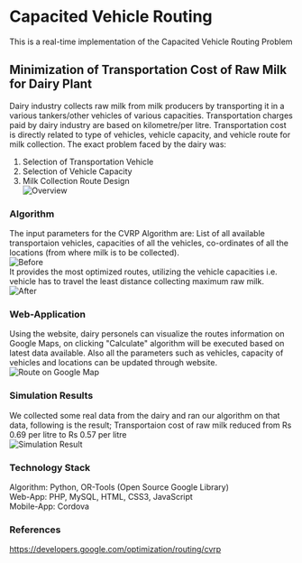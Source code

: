 # **Capacited Vehicle Routing**
This is a real-time implementation of the Capacited Vehicle Routing Problem
## Minimization of Transportation Cost of Raw Milk for Dairy Plant
Dairy industry collects raw milk from milk producers by transporting it in a various tankers/other vehicles of various capacities. Transportation charges paid by dairy industry are based on kilometre/per litre. Transportation cost is directly related to type of vehicles, vehicle capacity, and vehicle route for milk collection. The exact problem faced by the dairy was:
  1. Selection of Transportation Vehicle
  2. Selection of Vehicle Capacity
  3. Milk Collection Route Design  
![Overview](https://github.com/harddy-bit/capacited-vehicle-routing/blob/master/Images/magic.PNG)  
### Algorithm
The input parameters for the CVRP Algorithm are: List of all available transportaion vehicles, capacities of all the vehicles, co-ordinates of all the locations (from where milk is to be collected).  
![Before](https://github.com/harddy-bit/capacited-vehicle-routing/blob/master/Images/cvrp_b4.PNG)  
It provides the most optimized routes, utilizing the vehicle capacities i.e. vehicle has to travel the least distance collecting maximum raw milk.  
![After](https://github.com/harddy-bit/capacited-vehicle-routing/blob/master/Images/cvrp_after.PNG)  
### Web-Application
Using the website, dairy personels can visualize the routes information on Google Maps, on clicking "Calculate" algorithm will be executed based on latest data available. Also all the parameters such as vehicles, capacity of vehicles and locations can be updated through website.  
![Route on Google Map](https://github.com/harddy-bit/capacited-vehicle-routing/blob/master/Images/website.png)  
### Simulation Results
We collected some real data from the dairy and ran our algorithm on that data, following is the result; Transportaion cost of raw milk reduced from Rs 0.69 per litre to Rs 0.57 per litre  
![Simulation Result](https://github.com/harddy-bit/capacited-vehicle-routing/blob/master/Images/result.png)  
### Technology Stack
Algorithm: Python, OR-Tools (Open Source Google Library)  
Web-App: PHP, MySQL, HTML, CSS3, JavaScript  
Mobile-App: Cordova  
### References
https://developers.google.com/optimization/routing/cvrp
